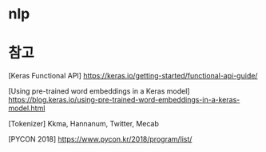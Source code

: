 # nlp

# 참고

[Keras Functional API] https://keras.io/getting-started/functional-api-guide/

[Using pre-trained word embeddings in a Keras model] https://blog.keras.io/using-pre-trained-word-embeddings-in-a-keras-model.html

[Tokenizer] Kkma, Hannanum, Twitter, Mecab

[PYCON 2018] https://www.pycon.kr/2018/program/list/

